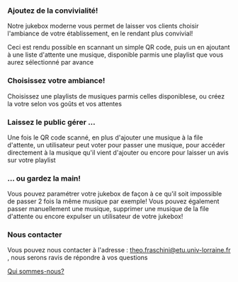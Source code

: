 ### Ajoutez de la convivialité!

Notre jukebox moderne vous permet de laisser vos clients choisir l'ambiance de votre établissement, en le rendant plus convivial!

Ceci est rendu possible en scannant un simple QR code, puis un en ajoutant à une liste d'attente une musique, disponible parmis une playlist que vous aurez sélectionné par avance


### Choisissez votre ambiance!

Choisissez une playlists de musiques parmis celles disponiblese, ou créez la votre selon vos goûts et vos attentes


### Laissez le public gérer ...

Une fois le QR code scanné, en plus d'ajouter une musique à la file d'attente, un utilisateur peut voter pour passer une musique, pour accéder directement à la musique qu'il vient d'ajouter ou encore pour laisser un avis sur votre playlist

### ... ou gardez la main!

Vous pouvez paramétrer votre jukebox de façon à ce qu'il soit impossible de passer 2 fois la même musique par exemple!
Vous pouvez également passer manuellement une musique, supprimer une musique de la file d'attente ou encore expulser un utilisateur de votre jukebox!


### Nous contacter

Vous pouvez nous contacter à l'adresse : theo.fraschini@etu.univ-lorraine.fr , nous serons ravis de répondre à vos questions

[Qui sommes-nous?](/aboutUs.md)




